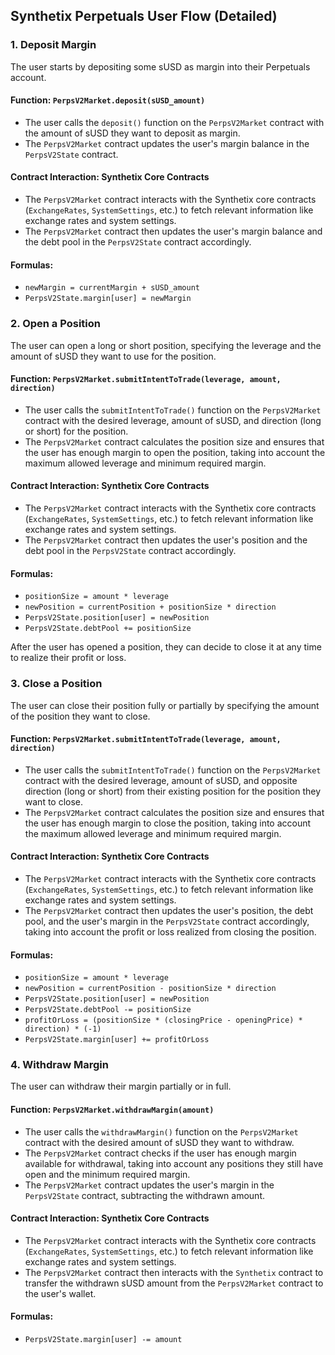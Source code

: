 ## Synthetix Perpetuals User Flow (Detailed) 

### 1. Deposit Margin

The user starts by depositing some sUSD as margin into their Perpetuals account.

#### Function: `PerpsV2Market.deposit(sUSD_amount)`

- The user calls the `deposit()` function on the `PerpsV2Market` contract with the amount of sUSD they want to deposit as margin.
- The `PerpsV2Market` contract updates the user's margin balance in the `PerpsV2State` contract.

#### Contract Interaction: Synthetix Core Contracts

- The `PerpsV2Market` contract interacts with the Synthetix core contracts (`ExchangeRates`, `SystemSettings`, etc.) to fetch relevant information like exchange rates and system settings.
- The `PerpsV2Market` contract then updates the user's margin balance and the debt pool in the `PerpsV2State` contract accordingly.

#### Formulas:

- `newMargin = currentMargin + sUSD_amount`
- `PerpsV2State.margin[user] = newMargin`


### 2. Open a Position

The user can open a long or short position, specifying the leverage and the amount of sUSD they want to use for the position.

#### Function: `PerpsV2Market.submitIntentToTrade(leverage, amount, direction)`

- The user calls the `submitIntentToTrade()` function on the `PerpsV2Market` contract with the desired leverage, amount of sUSD, and direction (long or short) for the position.
- The `PerpsV2Market` contract calculates the position size and ensures that the user has enough margin to open the position, taking into account the maximum allowed leverage and minimum required margin.

#### Contract Interaction: Synthetix Core Contracts

- The `PerpsV2Market` contract interacts with the Synthetix core contracts (`ExchangeRates`, `SystemSettings`, etc.) to fetch relevant information like exchange rates and system settings.
- The `PerpsV2Market` contract then updates the user's position and the debt pool in the `PerpsV2State` contract accordingly.

#### Formulas:

- `positionSize = amount * leverage`
- `newPosition = currentPosition + positionSize * direction`
- `PerpsV2State.position[user] = newPosition`
- `PerpsV2State.debtPool += positionSize`

After the user has opened a position, they can decide to close it at any time to realize their profit or loss.

### 3. Close a Position

The user can close their position fully or partially by specifying the amount of the position they want to close.

#### Function: `PerpsV2Market.submitIntentToTrade(leverage, amount, direction)`

- The user calls the `submitIntentToTrade()` function on the `PerpsV2Market` contract with the desired leverage, amount of sUSD, and opposite direction (long or short) from their existing position for the position they want to close.
- The `PerpsV2Market` contract calculates the position size and ensures that the user has enough margin to close the position, taking into account the maximum allowed leverage and minimum required margin.

#### Contract Interaction: Synthetix Core Contracts

- The `PerpsV2Market` contract interacts with the Synthetix core contracts (`ExchangeRates`, `SystemSettings`, etc.) to fetch relevant information like exchange rates and system settings.
- The `PerpsV2Market` contract then updates the user's position, the debt pool, and the user's margin in the `PerpsV2State` contract accordingly, taking into account the profit or loss realized from closing the position.

#### Formulas:

- `positionSize = amount * leverage`
- `newPosition = currentPosition - positionSize * direction`
- `PerpsV2State.position[user] = newPosition`
- `PerpsV2State.debtPool -= positionSize`
- `profitOrLoss = (positionSize * (closingPrice - openingPrice) * direction) * (-1)`
- `PerpsV2State.margin[user] += profitOrLoss`

### 4. Withdraw Margin

The user can withdraw their margin partially or in full.

#### Function: `PerpsV2Market.withdrawMargin(amount)`

- The user calls the `withdrawMargin()` function on the `PerpsV2Market` contract with the desired amount of sUSD they want to withdraw.
- The `PerpsV2Market` contract checks if the user has enough margin available for withdrawal, taking into account any positions they still have open and the minimum required margin.
- The `PerpsV2Market` contract updates the user's margin in the `PerpsV2State` contract, subtracting the withdrawn amount.

#### Contract Interaction: Synthetix Core Contracts

- The `PerpsV2Market` contract interacts with the Synthetix core contracts (`ExchangeRates`, `SystemSettings`, etc.) to fetch relevant information like exchange rates and system settings.
- The `PerpsV2Market` contract then interacts with the `Synthetix` contract to transfer the withdrawn sUSD amount from the `PerpsV2Market` contract to the user's wallet.

#### Formulas:

- `PerpsV2State.margin[user] -= amount`

